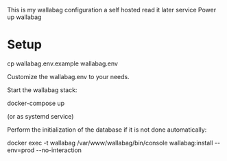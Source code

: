 This is my wallabag configuration a self hosted read it later service
Power up wallabag

# Setup

   cp wallabag.env.example wallabag.env

Customize the wallabag.env to your needs.

Start the wallabag stack:

   docker-compose up

(or as systemd service)


Perform the initialization of the database if it is not done automatically:

   docker exec -t wallabag /var/www/wallabag/bin/console wallabag:install --env=prod --no-interaction
